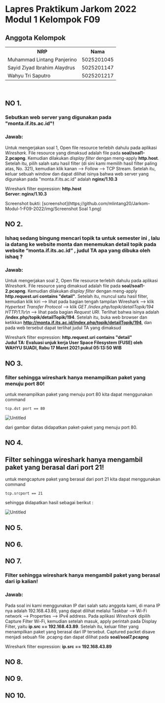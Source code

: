 # Lapres Praktikum Jarkom 2022 Modul 1 Kelompok F09

## Anggota Kelompok

<table>
    <tr>
        <th>NRP</th>
        <th>Nama</th>
    </tr>
    <tr>
        <td>Muhammad Lintang Panjerino</td>
        <td>5025201045</td>
    </tr>
    <tr>
        <td>Sayid Ziyad Ibrahim Alaydrus</td>
        <td>5025201147</td>
    </tr>
    <tr>
        <td>Wahyu Tri Saputro</td>
        <td>5025201217</td>
    </tr>
<table>

<br>

## NO 1.

### Sebutkan web server yang digunakan pada "monta.if.its.ac.id"!

### **Jawab:**

Untuk mengerjakan soal 1, Open file resource terlebih dahulu pada aplikasi _Wireshark_. File resource yang dimaksud adalah file pada **soal/soal1-2.pcapng**. Kemudian dilakukan _display filter_ dengan meng-apply **http.host**. Setelah itu, pilih salah satu hasil filter (di sini kami memilih hasil filter paling atas, No. 321), kemudian klik kanan --> Follow --> TCP Stream. Setelah itu, keluar sebuah window dan dapat dilihat isinya bahwa web server yang digunakan pada "monta.if.its.ac.id" adalah **nginx/1.10.3**

Wireshark filter expression: **http.host** <br>
**Server: nginx/1.10.3**

Screenshot bukti: [screenshot](https;//github.com/mlintang20/Jarkom-Modul-1-F09-2022/img/Screenshot Soal 1.png)

## NO 2.

### Ishaq sedang bingung mencari topik ta untuk semester ini , lalu ia datang ke website monta dan menemukan detail topik pada website “monta.if.its.ac.id” , judul TA apa yang dibuka oleh ishaq ?

### **Jawab:**

Untuk mengerjakan soal 2, Open file resource terlebih dahulu pada aplikasi _Wireshark_. File resource yang dimaksud adalah file pada **soal/soal1-2.pcapng**. Kemudian dilakukan _display filter_ dengan meng-apply **http.request.uri contains "detail"**. Setelah itu, muncul satu hasil filter, kemudian klik kiri --> lihat pada bagian tengah tampilan Wireshark --> klik _Hypertext Transfer Protocol_ --> klik _GET /index.php/topik/detailTopik/194 HTTP/1.1\r\n_ --> lihat pada bagian _Request URI_. Terlihat bahwa isinya adalah **/index.php/topik/detailTopik/194**. Setelah itu, buka web browser dan ketikkan **http://monta.if.its.ac.id/index.php/topik/detailTopik/194**, dan pada web tersebut dapat terlihat judul TA yang dimaksud

Wireshark filter expression: **http.request.uri contains "detail"** <br>
**Judul TA: Evaluasi unjuk kerja User Space Filesystem (FUSE) oleh WAHYU SUADI, Rabu 17 Maret 2021 pukul 05:13:50 WIB**

## NO 3.
### filter sehingga wireshark hanya menampilkan paket yang menuju port 80!

untuk menampilkan paket yang menuju port  80 kita dapat menggunakan command 

`tcp.dst port == 80`

![Untitled](https://s3.us-west-2.amazonaws.com/secure.notion-static.com/650840aa-2117-4b42-ba87-dfa261ff9a32/Untitled.png?X-Amz-Algorithm=AWS4-HMAC-SHA256&X-Amz-Content-Sha256=UNSIGNED-PAYLOAD&X-Amz-Credential=AKIAT73L2G45EIPT3X45%2F20220924%2Fus-west-2%2Fs3%2Faws4_request&X-Amz-Date=20220924T061938Z&X-Amz-Expires=86400&X-Amz-Signature=79ad03fba2ad72b02b78c50cffa02b2b0f38e519100db2cd225ca791d1428e79&X-Amz-SignedHeaders=host&response-content-disposition=filename%20%3D%22Untitled.png%22&x-id=GetObject)

dari gambar diatas didapatkan paket-paket yang menuju port 80.

## NO 4.
## Filter sehingga wireshark hanya mengambil paket yang berasal dari port 21!

untuk mengcapture paket yang berasal dari port 21 kita dapat menggunakan command

`tcp.srcport == 21`

sehingga didapatkan hasil sebagai berikut :

![Untitled](https://s3.us-west-2.amazonaws.com/secure.notion-static.com/74fef641-9353-4eb4-87ee-73be40fcb2b3/Untitled.png?X-Amz-Algorithm=AWS4-HMAC-SHA256&X-Amz-Content-Sha256=UNSIGNED-PAYLOAD&X-Amz-Credential=AKIAT73L2G45EIPT3X45%2F20220924%2Fus-west-2%2Fs3%2Faws4_request&X-Amz-Date=20220924T062334Z&X-Amz-Expires=86400&X-Amz-Signature=8ec51a6702e677148640db192039780a4fc0525bbe3feb2ee034bae7bdf2e277&X-Amz-SignedHeaders=host&response-content-disposition=filename%20%3D%22Untitled.png%22&x-id=GetObject)
## NO 5.

## NO 6.

## NO 7.

### Filter sehingga wireshark hanya mengambil paket yang berasal dari ip kalian!

### **Jawab:**

Pada soal ini kami menggunakan IP dari salah satu anggota kami, di mana IP nya adalah 192.168.43.89, yang dapat dilihat melalui Taskbar --> Wi-Fi network --> Properties --> IPv4 address. Pada aplikasi _Wireshark_ dipilih Capture Filter Wi-Fi, kemudian setelah masuk, apply perintah pada Display Filter, yaitu **ip.src == 192.168.43.89**. Setelah itu, keluar filter yang menampilkan paket yang berasal dari IP tersebut. Captured packet disave menjadi sebuah file .pcapng dan dapat dilihat pada **soal/soal7.pcapng**

Wireshark filter expression: **ip.src == 192.168.43.89**

## NO 8.

## NO 9.

## NO 10.
